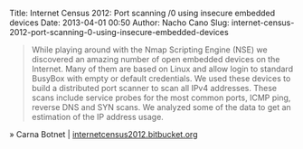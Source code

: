 Title: Internet Census 2012: Port scanning /0 using insecure embedded devices
Date: 2013-04-01 00:50
Author: Nacho Cano
Slug: internet-census-2012-port-scanning-0-using-insecure-embedded-devices

> While playing around with the Nmap Scripting Engine (NSE) we
> discovered an amazing number of open embedded devices on the Internet.
> Many of them are based on Linux and allow login to standard BusyBox
> with empty or default credentials. We used these devices to build a
> distributed port scanner to scan all IPv4 addresses. These scans
> include service probes for the most common ports, ICMP ping, reverse
> DNS and SYN scans. We analyzed some of the data to get an estimation
> of the IP address usage.

» Carna Botnet | [internetcensus2012.bitbucket.org][]

  [internetcensus2012.bitbucket.org]: http://internetcensus2012.bitbucket.org/paper.html
    "Internet Census 2012: Port scanning /0 using insecure embedded devices"
